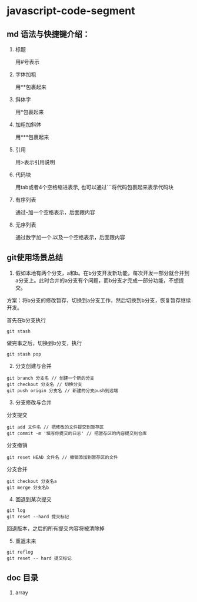 # javascript-code-segment

## md 语法与快捷键介绍：

1. 标题
   
   用#号表示

2. 字体加粗

    用**包裹起来

3. 斜体字

    用*包裹起来

4. 加粗加斜体

    用***包裹起来

5. 引用

    用>表示引用说明

6. 代码块

    用tab或者4个空格缩进表示, 也可以通过```将代码包裹起来表示代码块

7.  有序列表

    通过-加一个空格表示，后面跟内容

8.  无序列表

    通过数字加一个.以及一个空格表示，后面跟内容

## git使用场景总结

1. 假如本地有两个分支，a和b。在b分支开发新功能，每次开发一部分就合并到a分支上。此时合并的a分支有个问题，而b分支才完成一部分功能，不想提交。
   
方案：将b分支的修改暂存，切换到a分支工作，然后切换到b分支，恢复暂存继续开发。

首先在b分支执行
    
```
git stash
```

做完事之后，切换到b分支，执行

```
git stash pop
 ```

2. 分支创建与合并

```
git branch 分支名 // 创建一个新的分支
git checkout 分支名 // 切换分支
git push origin 分支名 // 新建的分支push到远端
```

3. 分支修改与合并

分支提交

```
git add 文件名 // 把修改的文件提交到暂存区
git commit -m '填写你提交的日志' // 把暂存区的内容提交到仓库
```

分支撤销

```
git reset HEAD 文件名 // 撤销添加到暂存区的文件
```

分支合并

```
git checkout 分支名a
git merge 分支名b
```

4. 回退到某次提交

```
git log
git reset --hard 提交标记
```

回退版本，之后的所有提交内容将被清除掉

5. 重返未来

```
git reflog
git reset -- hard 提交标记
```

## doc 目录

1. array